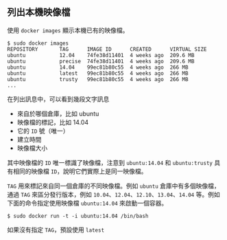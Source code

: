 ## 列出本機映像檔
使用 `docker images` 顯示本機已有的映像檔。
```
$ sudo docker images
REPOSITORY       TAG      IMAGE ID      CREATED      VIRTUAL SIZE
ubuntu           12.04    74fe38d11401  4 weeks ago  209.6 MB
ubuntu           precise  74fe38d11401  4 weeks ago  209.6 MB
ubuntu           14.04    99ec81b80c55  4 weeks ago  266 MB
ubuntu           latest   99ec81b80c55  4 weeks ago  266 MB
ubuntu           trusty   99ec81b80c55  4 weeks ago  266 MB
...
```

在列出訊息中，可以看到幾段文字訊息

* 來自於哪個倉庫，比如 ubuntu
* 映像檔的標記，比如 14.04
* 它的 `ID` 號（唯一）
* 建立時間
* 映像檔大小

其中映像檔的 `ID` 唯一標識了映像檔，注意到 `ubuntu:14.04` 和 `ubuntu:trusty` 具有相同的映像檔 `ID`，說明它們實際上是同一映像檔。

`TAG` 用來標記來自同一個倉庫的不同映像檔。例如 `ubuntu` 倉庫中有多個映像檔，通過 `TAG` 來區分發行版本，例如 `10.04`、`12.04`、`12.10`、`13.04`、`14.04` 等。例如下面的命令指定使用映像檔 `ubuntu:14.04` 來啟動一個容器。
```
$ sudo docker run -t -i ubuntu:14.04 /bin/bash
```

如果沒有指定 `TAG`，預設使用 `latest` 
